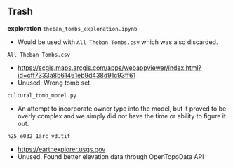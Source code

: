 ## Trash
**exploration**
`theban_tombs_exploration.ipynb`
- Would be used with `All Theban Tombs.csv` which was also discarded.


`All Theban Tombs.csv`
- https://scgis.maps.arcgis.com/apps/webappviewer/index.html?id=cff7333a8b61461eb9d438d91c93ff61
- Unused. Wrong tomb set.

`cultural_tomb_model.py`
- An attempt to incorporate owner type into the model, but it proved to be overly complex and we simply did not have the time or ability to figure it out.

`n25_e032_1arc_v3.tif`
- https://earthexplorer.usgs.gov  
- Unused. Found better elevation data through OpenTopoData API